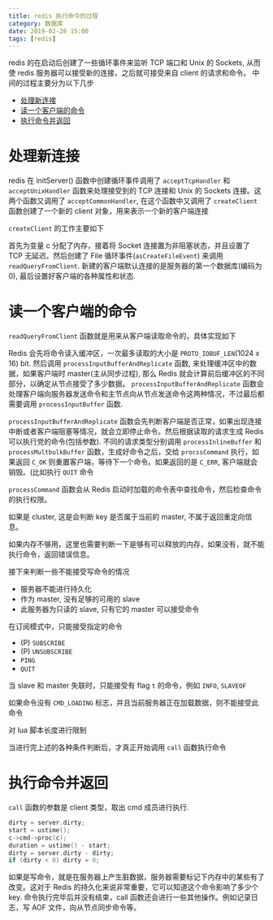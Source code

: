 ```yaml
---
title: redis 执行命令的过程
category: 数据库
date: 2019-02-26 15:00
tags: [redis]
---
```


redis 的在启动后创建了一些循环事件来监听 TCP 端口和 Unix 的 Sockets, 从而使 redis 服务器可以接受新的连接，之后就可接受来自 client 的请求和命令。
中间的过程主要分为以下几步

- [处理新连接](#处理新连接)
- [读一个客户端的命令](#读一个客户端的命令)
- [执行命令并返回](#执行命令并返回)

# 处理新连接

redis 在 initServer() 函数中创建循环事件调用了 `acceptTcpHandler` 和 `acceptUnixHandler` 函数来处理接受到的 TCP 连接和 Unix 的 Sockets 连接。这两个函数又调用了 `acceptCommonHandler`, 在这个函数中又调用了 `createClient` 函数创建了一个新的 client 对象，用来表示一个新的客户端连接

`createClient` 的工作主要如下

首先为变量 c 分配了内存，接着将 Socket 连接置为非阻塞状态，并且设置了 TCP 无延迟。然后创建了 File 循环事件(`asCreateFileEvent`) 来调用 `readQueryFromClient`. 新建的客户端默认连接的是服务器的第一个数据库(编码为 0), 最后设置好客户端的各种属性和状态.

# 读一个客户端的命令

`readQueryFromClient` 函数就是用来从客户端读取命令的，具体实现如下

Redis 会先将命令读入缓冲区，一次最多读取的大小是 `PROTO_IOBUF_LEN`(1024 x 16) bit. 然后调用 `processInputBufferAndReplicate` 函数, 来处理缓冲区中的数据，如果客户端时 master(主从同步过程), 那么 Redis 就会计算前后缓冲区的不同部分，以确定从节点接受了多少数据。
`processInputBufferAndReplicate` 函数会处理客户端向服务器发送命令和主节点向从节点发送命令这两种情况，不过最后都需要调用 `processInputBuffer` 函数.

`processInputBufferAndReplicate` 函数会先判断客户端是否正常，如果出现连接中断或者客户端阻塞等情况，就会立即停止命令。然后根据读取的请求生成 Redis 可以执行党的命令(包括参数). 不同的请求类型分别调用 `processInlineBuffer` 和 `processMultbulkBuffer` 函数，生成好命令之后，交给 `procssCommand` 执行，如果返回 `C_OK` 则重置客户端，等待下一个命令。如果返回的是 `C_ERR`, 客户端就会销毁。(比如执行 `QUIT` 命令

`processCommand` 函数会从 Redis 启动时加载的命令表中查找命令，然后检查命令的执行权限。

如果是 cluster, 这是会判断 key 是否属于当前的 master, 不属于返回重定向信息。

如果内存不够用，这里也需要判断一下是够有可以释放的内存，如果没有，就不能执行命令，返回错误信息。

接下来判断一些不能接受写命令的情况

- 服务器不能进行持久化
- 作为 master, 没有足够的可用的 slave
- 此服务器为只读的 slave, 只有它的 master 可以接受命令

在订阅模式中，只能接受指定的命令

- (P) `SUBSCRIBE`
- (P) `UNSUBSCRIBE`
- `PING`
- `QUIT`

当 slave 和 master 失联时，只能接受有 flag `t` 的命令，例如 `INFO`, `SLAVEOF`

如果命令没有 `CMD_LOADING` 标志，并且当前服务器正在加载数据，则不能接受此命令

对 lua 脚本长度进行限制

当进行完上述的各种条件判断后，才真正开始调用 `call` 函数执行命令

# 执行命令并返回

`call` 函数的参数是 client 类型，取出 cmd 成员进行执行.

```cpp
dirty = server.dirty;
start = ustime();
c->cmd->proc(c);
duration = ustime() - start;
dirty = server.dirty - dirty;
if (dirty < 0) dirty = 0;
```

如果是写命令，就是在服务器上产生脏数据，服务器需要标记下内存中的某些有了改变。这对于 Redis 的持久化来说非常重要，它可以知道这个命令影响了多少个 key. 命令执行完毕后并没有结束，call 函数还会进行一些其他操作。例如记录日志，写 AOF 文件，向从节点同步命令等。